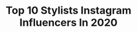 ---
title: Top 10 Stylists Instagram Influencers In 2020
description: >-
  Find top stylists Instagram influencers in 2020. Most popular hashtags: # #wsjmagazine #supermodel #portermagazine.
platform: Instagram
profiles:
  - username: "shaquillerw"
    fullname: >-
      Shaquille R. Williams
    location: "United Kingdom"
    followers: 6820
    engagement: 885
    commentsToLikes: 0.048215
    id: ck55jtyamxqi00i11naxb812r
    verified: false
    hashtags: "#hotelvivier, #stayhome, #vwaw2021, #lfw"
  - username: "___rrxii"
    fullname: >-
      Kira the alchemist
    location: "France"
    followers: 73983
    engagement: 192
    commentsToLikes: 0.024140
    id: ck5bv4h4piz990i113kim25q2
    verified: false
    hashtags: "#freekodak"
  - username: "lennypasco"
    fullname: >-
      Lindsay Globerson
    location: "United States"
    followers: 3376
    engagement: 1153
    commentsToLikes: 0.069930
    id: ck6u2vzyau8nm0j71zhcqnj7x
    verified: false
    hashtags: "#kelloggjoshuatreehouse"
  - username: "ferrarijeff"
    fullname: >-
      jeff ferrari
    location: "Brazil"
    followers: 5967
    engagement: 658
    commentsToLikes: 0.026657
    id: ck5btzpmagwph0i11kffh0jky
    verified: false
    hashtags: ""
  - username: "georgecortina"
    fullname: >-
      
    location: "United States"
    followers: 65454
    engagement: 151
    commentsToLikes: 0.017376
    id: ck0ttuuxe4ero0i19dqn18g2b
    verified: true
    hashtags: "#vittoriaceretti, #wsjmagazine, #achokmajak, #naomicampbell"
  - username: "klychkovanastya"
    fullname: >-
      Nastya Klychkova
    location: "United States"
    followers: 11478
    engagement: 516
    commentsToLikes: 0.026053
    id: ck5bu0qhbgyiq0i11ppkkamsi
    verified: false
    hashtags: ""
  - username: "shirleykurata"
    fullname: >-
      Shirley Kurata
    location: "United States"
    followers: 36255
    engagement: 355
    commentsToLikes: 0.022177
    id: ck0udxoiwk6yb0i19jcw62cxb
    verified: false
    hashtags: "#asaprocky, #whackworld, #colorful, #cultissue"
  - username: "vchillbruh"
    fullname: >-
      Cody Allen
    location: "United States"
    followers: 18440
    engagement: 468
    commentsToLikes: 0.023187
    id: ck15t3gb2g5p10i19yf8b1j9e
    verified: false
    hashtags: "#jimmychoo"
  - username: "laurenelise.studios"
    fullname: >-
      STYLIST
    location: "United States"
    followers: 5533
    engagement: 552
    commentsToLikes: 0.090516
    id: ck5hiqmn3evvm0i119k3w8zt3
    verified: false
    hashtags: "#backtowork, #madewell, #blondebabe, #balayagetips"
  - username: "paulcavaco"
    fullname: >-
      Paul Cavaco
    location: "United States"
    followers: 32451
    engagement: 678
    commentsToLikes: 0.073446
    id: ck0ue8v0qkrmu0i195clpufoe
    verified: false
    hashtags: "#oprahwinfrey, #genius, #pointofview, #family"
---
